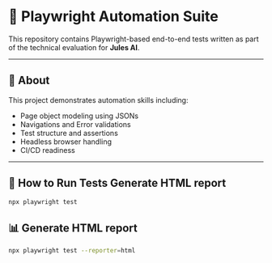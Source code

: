 # 🚀 Playwright Automation Suite

This repository contains Playwright-based end-to-end tests written as part of the technical evaluation for **Jules AI**.

---

## 📌 About

This project demonstrates automation skills including:
- Page object modeling using JSONs
- Navigations and Error validations
- Test structure and assertions
- Headless browser handling
- CI/CD readiness

---

## 🧪 How to Run Tests  Generate HTML report
```bash
npx playwright test
```

## 📊 Generate HTML report
```bash
npx playwright test --reporter=html
```